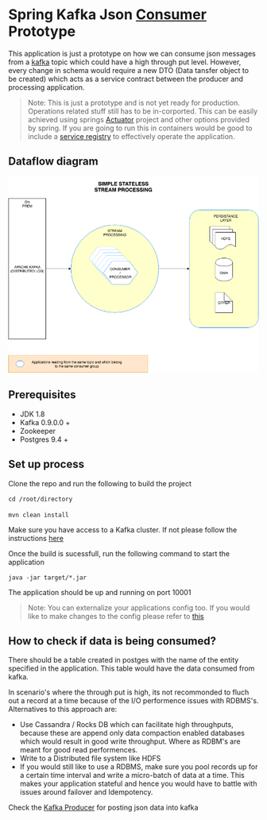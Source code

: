 # Spring Kafka Json [Consumer]() Prototype

This application is just a prototype on how we can consume json messages from a [kafka](https://kafka.apache.org/) topic which could have a high through put level.
However, every change in schema would require a new DTO (Data tansfer object to be created) which acts as a service contract between the producer and processing application.

> Note: This is just a prototype and is not yet ready for production. Operations related stuff still has to be in-corported. This can be easily achieved using springs [Actuator](https://spring.io/guides/gs/actuator-service/) project and other options provided by spring. If you are going to run this in containers would be good to include a [service registry](http://microservices.io/patterns/service-registry.html) to effectively operate the application.

## Dataflow diagram

![alt text](./docs/DATAFLOW.png "Data flow diagram")

## Prerequisites

* JDK 1.8 
* Kafka 0.9.0.0 +
* Zookeeper
* Postgres 9.4 +

## Set up process

Clone the repo and run the following to build the project

```sbtshell
cd /root/directory

mvn clean install
```

Make sure you have access to a Kafka cluster. If not please follow the instructions [here](https://kafka.apache.org/quickstart)

Once the build is sucessfull, run the following command to start the application

```sbtshell
java -jar target/*.jar
```

The application should be up and running on port 10001

> Note: You can externalize your applications config too. If you would like to make changes to the config please refer to [this](https://docs.spring.io/spring-boot/docs/current/reference/html/boot-features-external-config.html)

## How to check if data is being consumed?

There should be a table created in postges with the name of the entity specified in the application. This table would have the data consumed from kafka.

In scenario's where the through put is high, its not recommonded to fluch out a record at a time because of the I/O performence issues with RDBMS's. Alternatives to this approach are:
* Use Cassandra / Rocks DB which can facilitate high throughputs, because these are append only data compaction enabled databases which would result in good write throughput. Where as RDBM's are meant for good read performences.
* Write to a Distributed file system like HDFS
* If you would still like to use a RDBMS, make sure you pool records up for a certain time interval and write a micro-batch of data at a time. This makes your application stateful and hence you would have to battle with issues around failover and Idempotency.

Check the [Kafka Producer](https://github.com/reddy-s/spring-kafka-json-producer) for posting json data into kafka
